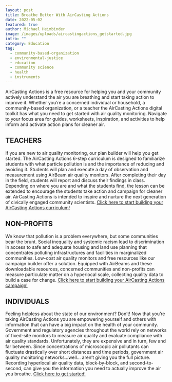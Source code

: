 ```yaml
---
layout: post
title: Breathe Better With AirCasting Actions
date: 2022-05-02
featured: true
author: Michael Heimbinder
image: /images/uploads/aircastingactions_getstarted.jpg
intro: ""
category: Education
tag:
  - community-based-organization
  - environmental-justice
  - education
  - community science
  - health
  - instruments
---
```

AirCasting Actions is a free resource for helping you and your community actively understand the air you are breathing and start taking action to improve it. Whether you’re a concerned individual or household, a community-based organization, or a teacher the AirCasting Actions digital toolkit has what you need to get started with air quality monitoring. [](<AirCasting Actions is a free resource for helping you and your community actively understand the air you are breathing and start taking action to improve it. Whether you’re a concerned individual or household, a community-based organization, or a teacher the AirCasting Actions digital toolkit has what you need to get started with air quality monitoring. Navigate to your focus area for guides, worksheets, inspiration, and activities to help inform and activate action plans for cleaner air. >)Navigate to your focus area for guides, worksheets, inspiration, and activities to help inform and activate action plans for cleaner air. 

## TEACHERS

If you are new to air quality monitoring, our plan builder will help you get started. The AirCasting Actions 6-step curriculum is designed to familiarize students with what particle pollution is and the importance of reducing and avoiding it. Students will plan and execute a day of observation and measurement using AirBeam air quality monitors. After completing their day in the field, students will report and discuss their findings in class. Depending on where you are and what the students find, the lesson can be extended to encourage the students take action and campaign for cleaner air. AirCasting Actions is intended to inspire and nurture the next generation of civically engaged community scientists. [Click here to start building your AirCasting Actions curriculum!](https://aircastingactions.org/teachers-build-curriculum/)

## NON-PROFITS

We know that pollution is a problem everywhere, but some communities bear the brunt. Social inequality and systemic racism lead to discrimination in access to safe and adequate housing and land use planning that concentrates polluting infrastructures and facilities in marginalized communities. Low-cost air quality monitors and free resources like our campaign builder offer a solution. Equipped with AirBeams and these downloadable resources, concerned communities and non-profits can measure particulate matter on a hyperlocal scale, collecting quality data to build a case for change. [Click here to start building your AirCasting Actions campaign!](https://aircastingactions.org/non-profits-build-campaign/)

## INDIVIDUALS

Feeling helpless about the state of our environment? Don’t! Now that you’re taking AirCasting Actions you are empowering yourself and others with information that can have a big impact on the health of your community. Government and regulatory agencies throughout the world rely on networks of fixed-site monitors to measure air quality and evaluate compliance with air quality standards. Unfortunately, they are expensive and in turn, few and far between. Since concentrations of microscopic air pollutants can fluctuate drastically over short distances and time periods, government air quality monitoring networks…well… aren’t giving you the full picture. Recording hyperlocal air quality data, block-by-block, and second-to-second, can give you the information you need to actually improve the air you breathe. [Click here to get started!](https://aircastingactions.org/individuals-get-started/)